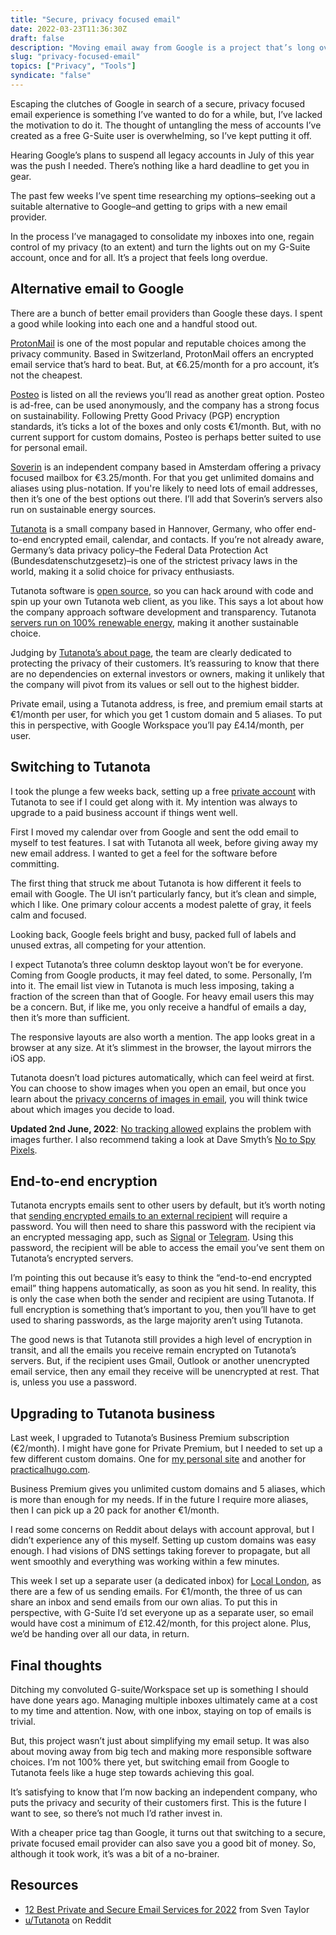 ```yaml
---
title: "Secure, privacy focused email"
date: 2022-03-23T11:36:30Z
draft: false
description: "Moving email away from Google is a project that’s long overdue."
slug: "privacy-focused-email"
topics: ["Privacy", "Tools"]
syndicate: "false"
---
```


Escaping the clutches of Google in search of a secure, privacy focused email experience is something I’ve wanted to do for a while, but, I’ve lacked the motivation to do it. The thought of untangling the mess of accounts I’ve created as a free G-Suite user is overwhelming, so I’ve kept putting it off. 

Hearing Google’s plans to suspend all legacy accounts in July of this year was the push I needed. There’s nothing like a hard deadline to get you in gear. 

The past few weeks I’ve spent time researching my options–seeking out a suitable alternative to Google–and getting to grips with a new email provider.

In the process I’ve managaged to consolidate my inboxes into one, regain control of my privacy (to an extent) and turn the lights out on my G-Suite account, once and for all. It’s a project that feels long overdue.


## Alternative email to Google 

There are a bunch of better email providers than Google these days. I spent a good while looking into each one and a handful stood out. 

[ProtonMail](https://protonmail.com/) is one of the most popular and reputable choices among the privacy community. Based in Switzerland, ProtonMail offers an encrypted email service that’s hard to beat. But, at €6.25/month for a pro account, it’s not the cheapest. 

[Posteo](https://posteo.de/en) is listed on all the reviews you’ll read as another great option. Posteo is ad-free, can be used anonymously, and the company has a strong focus on sustainability. Following Pretty Good Privacy (PGP) encryption standards, it’s ticks a lot of the boxes and only costs €1/month. But, with no current support for custom domains, Posteo is perhaps better suited to use for personal email.

[Soverin](https://soverin.net/) is an independent company based in Amsterdam offering a privacy focused mailbox for €3.25/month. For that you get unlimited domains and aliases using plus-notation. If you're likely to need lots of email addresses, then it’s one of the best options out there. I’ll add that Soverin’s servers also run on sustainable energy sources.

[Tutanota](https://tutanota.com/) is a small company based in Hannover, Germany, who offer end-to-end encrypted email, calendar, and contacts. If you’re not already aware, Germany’s data privacy policy–the Federal Data Protection Act (Bundesdatenschutzgesetz)–is one of the strictest privacy laws in the world, making it a solid choice for privacy enthusiasts.

Tutanota software is [open source](https://github.com/tutao/tutanota), so you can hack around with code and spin up your own Tutanota web client, as you like. This says a lot about how the company approach software development and transparency. Tutanota [servers run on 100% renewable energy](https://tutanota.com/blog/posts/green-emaill), making it another sustainable choice. 

Judging by [Tutanota’s about page](https://tutanota.com/about/), the team are clearly dedicated to protecting the privacy of their customers. It’s reassuring to know that there are no dependencies on external investors or owners, making it unlikely that the company will pivot from its values or sell out to the highest bidder.

Private email, using a Tutanota address, is free, and premium email starts at €1/month per user, for which you get 1 custom domain and 5 aliases. To put this in perspective, with Google Workspace you’ll pay £4.14/month, per user.


## Switching to Tutanota

I took the plunge a few weeks back, setting up a free [private account](https://tutanota.com/pricing/) with Tutanota to see if I could get along with it. My intention was always to upgrade to a paid business account if things went well.

First I moved my calendar over from Google and sent the odd email to myself to test features. I sat with Tutanota all week, before giving away my new email address. I wanted to get a feel for the software before committing. 

The first thing that struck me about Tutanota is how different it feels to email with Google. The UI isn’t particularly fancy, but it’s clean and simple, which I like. One primary colour accents a modest palette of gray, it feels calm and focused. 

Looking back, Google feels bright and busy, packed full of labels and unused extras, all competing for your attention. 

I expect Tutanota’s three column desktop layout won’t be for everyone. Coming from Google products, it may feel dated, to some. Personally, I’m into it. The email list view in Tutanota is much less imposing, taking a fraction of the screen than that of Google. For heavy email users this may be a concern. But, if like me, you only receive a handful of emails a day, then it’s more than sufficient.

The responsive layouts are also worth a mention. The app looks great in a browser at any size. At it’s slimmest in the browser, the layout mirrors the iOS app.

Tutanota doesn’t load pictures automatically, which can feel weird at first. You can choose to show images when you open an email, but once you learn about the [privacy concerns of images in email](https://tutanota.com/faq/#load-images), you will think twice about which images you decide to load. 

**Updated 2nd June, 2022**: [No tracking allowed](https://tutanota.com/blog/posts/most-secure-email-service/#no-tracking-allowed) explains the problem with images further. I also recommend taking a look at Dave Smyth’s [No to Spy Pixels](https://notospypixels.com/).

## End-to-end encryption

Tutanota encrypts emails sent to other users by default, but it’s worth noting that [sending encrypted emails to an external recipient](https://tutanota.com/faq#encrypted-emails-external) will require a password.  You will then need to share this password with the recipient via an encrypted messaging app, such as [Signal](https://signal.org/) or [Telegram](https://telegram.org/). Using this password, the recipient will be able to access the email you’ve sent them on Tutanota’s encrypted servers. 

I’m pointing this out because it’s easy to think the “end-to-end encrypted email” thing happens automatically, as soon as you hit send. In reality, this is only the case when both the sender and recipient are using Tutanota. If full encryption is something that’s important to you, then you’ll have to get used to sharing passwords, as the large majority aren’t using Tutanota.

The good news is that Tutanota still provides a high level of encryption in transit, and all the emails you receive remain encrypted on Tutanota’s servers. But, if the recipient uses Gmail, Outlook or another unencrypted email service, then any email they receive will be unencrypted at rest. That is, unless you use a password.


## Upgrading to Tutanota business

Last week, I upgraded to Tutanota’s Business Premium subscription (€2/month). I might have gone for Private Premium, but I needed to set up a few different custom domains. One for [my personal site](https://harrycresswell.com/) and another for [practicalhugo.com](https://www.practicalhugo.com/). 

Business Premium gives you unlimited custom domains and 5 aliases, which is more than enough for my needs. If in the future I require more aliases, then I can pick up a 20 pack for another €1/month.

I read some concerns on Reddit about delays with account approval, but I didn’t experience any of this myself. Setting up custom domains was easy enough. I had visions of DNS settings taking forever to propagate, but all went smoothly and everything was working within a few minutes.

This week I set up a separate user (a dedicated inbox) for [Local London](https://locallondon.life/), as there are a few of us sending emails. For €1/month, the three of us can share an inbox and send emails from our own alias. To put this in perspective, with G-Suite I’d set everyone up as a separate user, so email would have cost a minimum of £12.42/month, for this project alone. Plus, we’d be handing over all our data, in return.


## Final thoughts

Ditching my convoluted G-suite/Workspace set up is something I should have done years ago. Managing multiple inboxes ultimately came at a cost to my time and attention. Now, with one inbox, staying on top of emails is trivial. 

But, this project wasn’t just about simplifying my email setup. It was also about moving away from big tech and making more responsible software choices. I’m not 100% there yet, but switching email from Google to Tutanota feels like a huge step towards achieving this goal. 

It’s satisfying to know that I’m now backing an independent company, who puts the privacy and security of their customers first. This is the future I want to see, so there’s not much I’d rather invest in. 

With a cheaper price tag than Google, it turns out that switching to a secure, private focused email provider can also save you a good bit of money. So, although it took work, it’s was a bit of a no-brainer.

## Resources

- [12 Best Private and Secure Email Services for 2022](https://restoreprivacy.com/email/secure/) from Sven Taylor
- [u/Tutanota](https://www.reddit.com/user/Tutanota/) on Reddit




